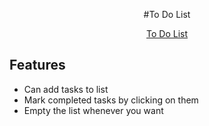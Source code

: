 <p align="center">
  #To Do List
</p>

<p align="center">
  <a href="https://to-do-list-withjs.netlify.app" target="_blank">To Do List</a>
</p>

## Features
- Can add tasks to list
- Mark completed tasks by clicking on them
- Empty the list whenever you want
